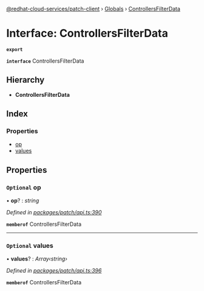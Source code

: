 [@redhat-cloud-services/patch-client](../README.md) › [Globals](../globals.md) › [ControllersFilterData](controllersfilterdata.md)

# Interface: ControllersFilterData

**`export`** 

**`interface`** ControllersFilterData

## Hierarchy

* **ControllersFilterData**

## Index

### Properties

* [op](controllersfilterdata.md#optional-op)
* [values](controllersfilterdata.md#optional-values)

## Properties

### `Optional` op

• **op**? : *string*

*Defined in [packages/patch/api.ts:390](https://github.com/RedHatInsights/javascript-clients/blob/9192949/packages/patch/api.ts#L390)*

**`memberof`** ControllersFilterData

___

### `Optional` values

• **values**? : *Array‹string›*

*Defined in [packages/patch/api.ts:396](https://github.com/RedHatInsights/javascript-clients/blob/9192949/packages/patch/api.ts#L396)*

**`memberof`** ControllersFilterData
